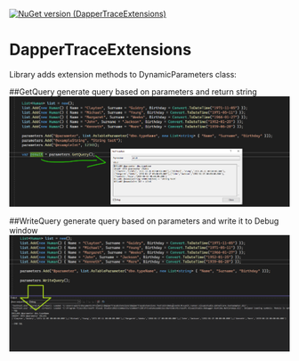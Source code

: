 [![NuGet version (DapperTraceExtensions)](https://img.shields.io/nuget/v/DapperTraceExtensions.svg?style=plastic)](https://www.nuget.org/packages/DapperTraceExtensions/22)

# DapperTraceExtensions
Library adds extension methods to DynamicParameters class:

##GetQuery
generate query based on parameters and return string 
![GetQuery example](./docs/GetQueryExample.png)

##WriteQuery 
generate query based on parameters and write it to Debug window
![WriteQuery example](./docs/WriteQueryExample.png)